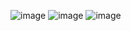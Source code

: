 ![image](https://github.com/user-attachments/assets/8aad00be-bc96-4054-b419-cbdca2f572ed)
![image](https://github.com/user-attachments/assets/46edac27-93d5-4bf1-a011-5add49ad1f0c)
![image](https://github.com/user-attachments/assets/9054ccd0-1771-4025-bf49-bcc9b857c81e)

